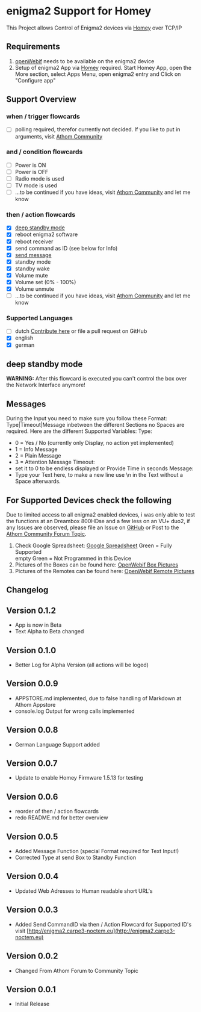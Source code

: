 # enigma2 Support for Homey

This Project allows Control of Enigma2 devices via [Homey](https://www.athom.com/en/) over TCP/IP

## Requirements

1) [openWebif](https://github.com/E2OpenPlugins/e2openplugin-OpenWebif) needs to be available on the enigma2 device
2) Setup of enigma2 App via [Homey](https://www.athom.com/en/) required.
   Start Homey App, open the More section, select Apps Menu, open enigma2 entry and Click on "Configure app"

## Support Overview

### when / trigger flowcards

- [ ] polling required, therefor currently not decided. If you like to put in arguments, visit [Athom Community](https://community.athom.com/t/enigma2-dvb-boxes-support/9427)

### and / condition flowcards

- [ ] Power is ON
- [ ] Power is OFF
- [ ] Radio mode is used
- [ ] TV mode is used
- [ ] ...to be continued if you have ideas, visit [Athom Community](https://community.athom.com/t/enigma2-dvb-boxes-support/9427) and let me know

### then / action flowcards

- [x] [deep standby mode](#deep-standby-mode)
- [x] reboot enigma2 software
- [x] reboot receiver
- [x] send command as ID (see below for Info)
- [x] [send message](#messages)
- [x] standby mode
- [x] standby wake
- [x] Volume mute
- [x] Volume set (0% - 100%)
- [x] Volume unmute
- [ ] ...to be continued if you have ideas, visit [Athom Community](https://community.athom.com/t/enigma2-dvb-boxes-support/9427) and let me know

### Supported Languages

- [ ] dutch [Contribute here](https://community.athom.com/t/enigma2-dvb-boxes-support/9427) or file a pull request on GitHub
- [x] english
- [x] german

## deep standby mode

**WARNING:**
After this flowcard is executed you can't control the box over the Network Interface anymore!

## Messages

During the Input you need to make sure you follow these Format:
    Type|Timeout|Message
inbetween the different Sections no Spaces are required.
Here are the different Supported Variables:
Type:
  - 0 = Yes / No (currently only Display, no action yet implemented)
  - 1 = Info Message
  - 2 = Plain Message
  - 3 = Attention Message
Timeout:
  - set it to 0 to be endless displayed or Provide Time in seconds
Message:
  - Type your Text here, to make a new line use \n in the Text without a Space afterwards.

## For Supported Devices check the following

Due to limited access to all enigma2 enabled devices, i was only able to test the functions at an Dreambox 800HDse and a few less on an VU+ duo2, if any Issues are observed, please file an Issue on [GitHub](https://github.com/carp3-noctem/eu.carp3-noctem.enigma2/issues) or Post to the [Athom Community Forum Topic](https://community.athom.com/t/enigma2-dvb-boxes-support/9427).

1. Check Google Spreadsheet: [Google Spreadsheet](https://docs.google.com/spreadsheets/d/1DlcXXRLvs-AKHAxlF2KolwLmICR3OC4liS-9Cn0K48c/edit?usp=sharing)
   Green = Fully Supported  
   empty Green = Not Programmed in this Device
2. Pictures of the Boxes can be found here: [OpenWebif Box Pictures](https://github.com/E2OpenPlugins/e2openplugin-OpenWebif/tree/master/plugin/public/images/boxes)
3. Pictures of the Remotes can be found here: [OpenWebif Remote Pictures](https://github.com/E2OpenPlugins/e2openplugin-OpenWebif/tree/master/plugin/public/images/remotes)

## Changelog

## Version 0.1.2

- App is now in Beta
- Text Alpha to Beta changed

## Version 0.1.0

- Better Log for Alpha Version (all actions will be loged)

## Version 0.0.9

- APPSTORE.md implemented, due to false handling of Markdown at Athom Appstore
- console.log Output for wrong calls implemented

## Version 0.0.8

- German Language Support added

## Version 0.0.7

- Update to enable Homey Firmware 1.5.13 for testing

## Version 0.0.6

- reorder of then / action flowcards
- redo README.md for better overview

## Version 0.0.5

- Added Message Function (special Format required for Text Input!)
- Corrected Type at send Box to Standby Function

## Version 0.0.4

- Updated Web Adresses to Human readable short URL's

## Version 0.0.3

- Added Send CommandID via then / Action Flowcard for Supported ID's visit [http://enigma2.carpe3-noctem.eu](http://enigma2.carpe3-noctem.eu)

## Version 0.0.2

- Changed From Athom Forum to Community Topic

## Version 0.0.1

- Initial Release